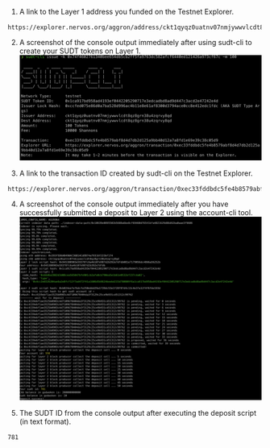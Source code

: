 1. A link to the Layer 1 address you funded on the Testnet Explorer.
```
https://explorer.nervos.org/aggron/address/ckt1qyqz0uatnv07nmjywwvlcdt8qz8grn38u4zqrvy8qd
```
2. A screenshot of the console output immediately after using sudt-cli to create your SUDT tokens on Layer 1.
![](./issue_sudt.png)

3. A link to the transaction ID created by sudt-cli on the Testnet Explorer.
```
https://explorer.nervos.org/aggron/transaction/0xec33fddbdc5fe4b8579abf8d4d7db2d125a9bb40d12a7a8fd1e69e39c38c05d9
```
4. A screenshot of the console output immediately after you have successfully submitted a deposit to Layer 2 using the account-cli tool.
![](./deposit_sudt.png)

5. The SUDT ID from the console output after executing the deposit script (in text format).
```
781
```